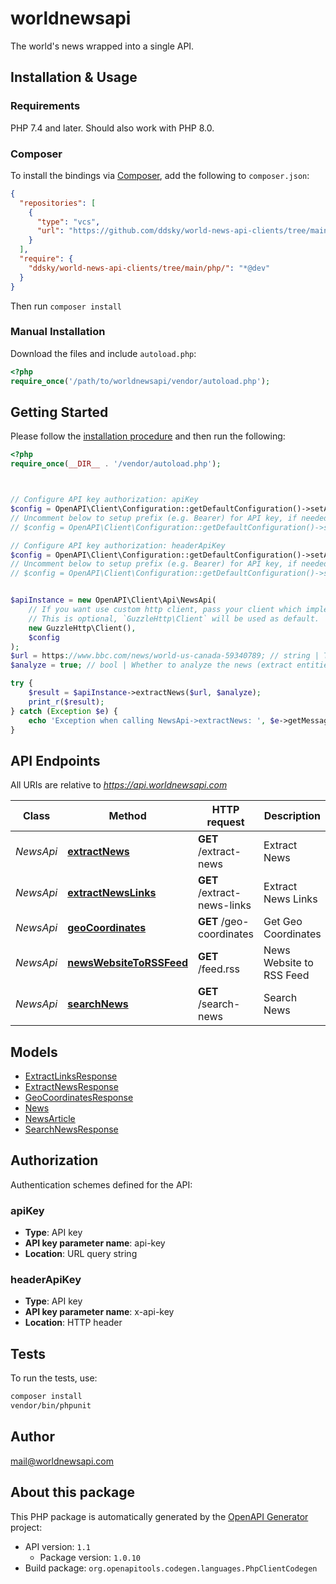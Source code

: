 # worldnewsapi

The world's news wrapped into a single API.


## Installation & Usage

### Requirements

PHP 7.4 and later.
Should also work with PHP 8.0.

### Composer

To install the bindings via [Composer](https://getcomposer.org/), add the following to `composer.json`:

```json
{
  "repositories": [
    {
      "type": "vcs",
      "url": "https://github.com/ddsky/world-news-api-clients/tree/main/php/.git"
    }
  ],
  "require": {
    "ddsky/world-news-api-clients/tree/main/php/": "*@dev"
  }
}
```

Then run `composer install`

### Manual Installation

Download the files and include `autoload.php`:

```php
<?php
require_once('/path/to/worldnewsapi/vendor/autoload.php');
```

## Getting Started

Please follow the [installation procedure](#installation--usage) and then run the following:

```php
<?php
require_once(__DIR__ . '/vendor/autoload.php');



// Configure API key authorization: apiKey
$config = OpenAPI\Client\Configuration::getDefaultConfiguration()->setApiKey('api-key', 'YOUR_API_KEY');
// Uncomment below to setup prefix (e.g. Bearer) for API key, if needed
// $config = OpenAPI\Client\Configuration::getDefaultConfiguration()->setApiKeyPrefix('api-key', 'Bearer');

// Configure API key authorization: headerApiKey
$config = OpenAPI\Client\Configuration::getDefaultConfiguration()->setApiKey('x-api-key', 'YOUR_API_KEY');
// Uncomment below to setup prefix (e.g. Bearer) for API key, if needed
// $config = OpenAPI\Client\Configuration::getDefaultConfiguration()->setApiKeyPrefix('x-api-key', 'Bearer');


$apiInstance = new OpenAPI\Client\Api\NewsApi(
    // If you want use custom http client, pass your client which implements `GuzzleHttp\ClientInterface`.
    // This is optional, `GuzzleHttp\Client` will be used as default.
    new GuzzleHttp\Client(),
    $config
);
$url = https://www.bbc.com/news/world-us-canada-59340789; // string | The url of the news.
$analyze = true; // bool | Whether to analyze the news (extract entities etc.)

try {
    $result = $apiInstance->extractNews($url, $analyze);
    print_r($result);
} catch (Exception $e) {
    echo 'Exception when calling NewsApi->extractNews: ', $e->getMessage(), PHP_EOL;
}

```

## API Endpoints

All URIs are relative to *https://api.worldnewsapi.com*

Class | Method | HTTP request | Description
------------ | ------------- | ------------- | -------------
*NewsApi* | [**extractNews**](docs/Api/NewsApi.md#extractnews) | **GET** /extract-news | Extract News
*NewsApi* | [**extractNewsLinks**](docs/Api/NewsApi.md#extractnewslinks) | **GET** /extract-news-links | Extract News Links
*NewsApi* | [**geoCoordinates**](docs/Api/NewsApi.md#geocoordinates) | **GET** /geo-coordinates | Get Geo Coordinates
*NewsApi* | [**newsWebsiteToRSSFeed**](docs/Api/NewsApi.md#newswebsitetorssfeed) | **GET** /feed.rss | News Website to RSS Feed
*NewsApi* | [**searchNews**](docs/Api/NewsApi.md#searchnews) | **GET** /search-news | Search News

## Models

- [ExtractLinksResponse](docs/Model/ExtractLinksResponse.md)
- [ExtractNewsResponse](docs/Model/ExtractNewsResponse.md)
- [GeoCoordinatesResponse](docs/Model/GeoCoordinatesResponse.md)
- [News](docs/Model/News.md)
- [NewsArticle](docs/Model/NewsArticle.md)
- [SearchNewsResponse](docs/Model/SearchNewsResponse.md)

## Authorization

Authentication schemes defined for the API:
### apiKey

- **Type**: API key
- **API key parameter name**: api-key
- **Location**: URL query string


### headerApiKey

- **Type**: API key
- **API key parameter name**: x-api-key
- **Location**: HTTP header


## Tests

To run the tests, use:

```bash
composer install
vendor/bin/phpunit
```

## Author

mail@worldnewsapi.com

## About this package

This PHP package is automatically generated by the [OpenAPI Generator](https://openapi-generator.tech) project:

- API version: `1.1`
    - Package version: `1.0.10`
- Build package: `org.openapitools.codegen.languages.PhpClientCodegen`
